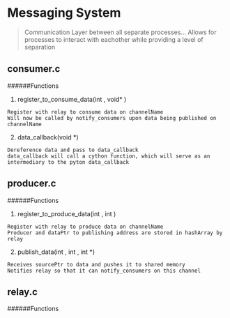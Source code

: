 # Messaging System

> Communication Layer between all separate processes... Allows for processes to interact with eachother while providing a level of separation

## consumer.c

######Functions

1. register_to_consume_data(int <channelName>, void\* <callback>)

```
Register with relay to consume data on channelName
Will now be called by notify_consumers upon data being published on channelName
```

2. data_callback(void \*<dataPtr>)

```
Dereference data and pass to data_callback
data_callback will call a cython function, which will serve as an intermediary to the pyton data_callback
```

## producer.c

######Functions

1. register_to_produce_data(int <channelName>, int <dataSize>)

```
Register with relay to produce data on channelName
Producer and dataPtr to publishing address are stored in hashArray by relay
```

2. publish_data(int <channelName>, int <dataSize>, int \*<sourcePtr>)

```
Receives sourcePtr to data and pushes it to shared memory
Notifies relay so that it can notify_consumers on this channel
```
 
## relay.c

######Functions


